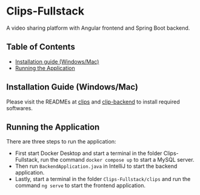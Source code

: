 # Clips-Fullstack
A video sharing platform with Angular frontend and Spring Boot backend.

## **Table of Contents**
* [Installation guide (Windows/Mac)](#installation-guide)
* [Running the Application](#run)

<a name="installation-guide"></a>
## **Installation Guide (Windows/Mac)**

Please visit the READMEs at [clips](https://github.com/douglasdotc/Clips/blob/release/firebase/README.md) and [clip-backend](https://github.com/douglasdotc/clip-backend/blob/release/v1/README.md) to install required softwares.

<a name="run"></a>
## **Running the Application**

There are three steps to run the application: 
* First start Docker Desktop and start a terminal in the folder Clips-Fullstack, run the command `docker compose up` to start a MySQL server.
* Then run `BackendApplication.java` in IntelliJ to start the backend application.
* Lastly, start a terminal in the folder `Clips-Fullstack/clips` and run the command `ng serve` to start the frontend application.